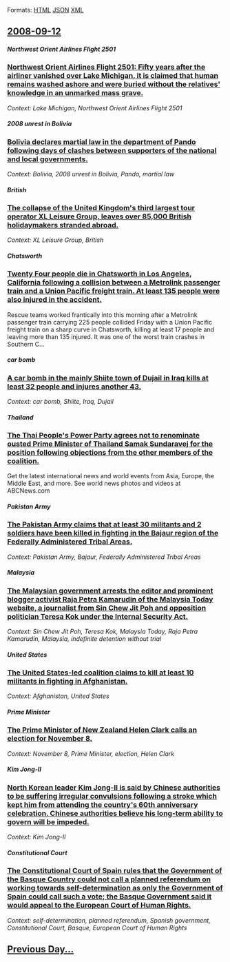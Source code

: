 
Formats: [HTML](2008/09/12/index.html)  [JSON](2008/09/12/index.json)  [XML](2008/09/12/index.xml)  

## [2008-09-12](/news/2008/09/12/index.md)

##### Northwest Orient Airlines Flight 2501
### [ Northwest Orient Airlines Flight 2501: Fifty years after the airliner vanished over Lake Michigan, it is claimed that human remains washed ashore and were buried without the relatives' knowledge in an unmarked mass grave.](/news/2008/09/12/northwest-orient-airlines-flight-2501-fifty-years-after-the-airliner-vanished-over-lake-michigan-it-is-claimed-that-human-remains-washed.md)
_Context: Lake Michigan, Northwest Orient Airlines Flight 2501_

##### 2008 unrest in Bolivia
### [ Bolivia declares martial law in the department of Pando following days of clashes between supporters of the national and local governments. ](/news/2008/09/12/bolivia-declares-martial-law-in-the-department-of-pando-following-days-of-clashes-between-supporters-of-the-national-and-local-governments.md)
_Context: Bolivia, 2008 unrest in Bolivia, Pando, martial law_

##### British
### [ The collapse of the United Kingdom's third largest tour operator XL Leisure Group, leaves over 85,000 British holidaymakers stranded abroad. ](/news/2008/09/12/the-collapse-of-the-united-kingdom-s-third-largest-tour-operator-xl-leisure-group-leaves-over-85-000-british-holidaymakers-stranded-abroad.md)
_Context: XL Leisure Group, British_

##### Chatsworth
### [ Twenty Four people die in Chatsworth in Los Angeles, California following a collision between a Metrolink passenger train and a Union Pacific freight train. At least 135 people were also injured in the accident. ](/news/2008/09/12/twenty-four-people-die-in-chatsworth-in-los-angeles-california-following-a-collision-between-a-metrolink-passenger-train-and-a-union-pacif.md)
Rescue teams worked frantically into this morning after a Metrolink passenger train carrying 225 people collided Friday with a Union Pacific freight train on a sharp curve in Chatsworth, killing at least 17 people and leaving more than 135 injured. It was one of the worst train crashes in Southern C...

##### car bomb
### [ A car bomb in the mainly Shiite town of Dujail in Iraq kills at least 32 people and injures another 43. ](/news/2008/09/12/a-car-bomb-in-the-mainly-shiite-town-of-dujail-in-iraq-kills-at-least-32-people-and-injures-another-43.md)
_Context: car bomb, Shiite, Iraq, Dujail_

##### Thailand
### [ The Thai People's Power Party agrees not to renominate ousted Prime Minister of Thailand Samak Sundaravej for the position following objections from the other members of the coalition. ](/news/2008/09/12/the-thai-people-s-power-party-agrees-not-to-renominate-ousted-prime-minister-of-thailand-samak-sundaravej-for-the-position-following-object.md)
Get the latest international news and world events from Asia, Europe, the Middle East, and more. See world news photos and videos at ABCNews.com

##### Pakistan Army
### [ The Pakistan Army claims that at least 30 militants and 2 soldiers have been killed in fighting in the Bajaur region of the Federally Administered Tribal Areas. ](/news/2008/09/12/the-pakistan-army-claims-that-at-least-30-militants-and-2-soldiers-have-been-killed-in-fighting-in-the-bajaur-region-of-the-federally-admin.md)
_Context: Pakistan Army, Bajaur, Federally Administered Tribal Areas_

##### Malaysia
### [ The Malaysian government arrests the editor and prominent blogger activist Raja Petra Kamarudin of the Malaysia Today website, a journalist from Sin Chew Jit Poh and opposition politician Teresa Kok under the Internal Security Act. ](/news/2008/09/12/the-malaysian-government-arrests-the-editor-and-prominent-blogger-activist-raja-petra-kamarudin-of-the-malaysia-today-website-a-journalist.md)
_Context: Sin Chew Jit Poh, Teresa Kok, Malaysia Today, Raja Petra Kamarudin, Malaysia, indefinite detention without trial_

##### United States
### [ The United States-led coalition claims to kill at least 10 militants in fighting in Afghanistan. ](/news/2008/09/12/the-united-states-led-coalition-claims-to-kill-at-least-10-militants-in-fighting-in-afghanistan.md)
_Context: Afghanistan, United States_

##### Prime Minister
### [ The Prime Minister of New Zealand Helen Clark calls an election for November 8. ](/news/2008/09/12/the-prime-minister-of-new-zealand-helen-clark-calls-an-election-for-november-8.md)
_Context: November 8, Prime Minister, election, Helen Clark_

##### Kim Jong-Il
### [ North Korean leader Kim Jong-Il is said by Chinese authorities to be suffering irregular convulsions following a stroke which kept him from attending the country's 60th anniversary celebration. Chinese authorities believe his long-term ability to govern will be impeded. ](/news/2008/09/12/north-korean-leader-kim-jong-il-is-said-by-chinese-authorities-to-be-suffering-irregular-convulsions-following-a-stroke-which-kept-him-from.md)
_Context: Kim Jong-Il_

##### Constitutional Court
### [ The Constitutional Court of Spain rules that the Government of the Basque Country could not call a planned referendum on working towards self-determination as only the Government of Spain could call such a vote; the Basque Government said it would appeal to the European Court of Human Rights. ](/news/2008/09/12/the-constitutional-court-of-spain-rules-that-the-government-of-the-basque-country-could-not-call-a-planned-referendum-on-working-towards-se.md)
_Context: self-determination, planned referendum, Spanish government, Constitutional Court, Basque, European Court of Human Rights_

## [Previous Day...](/news/2008/09/11/index.md)

